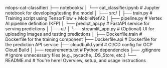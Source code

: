 mlops-cat-classifier/ 
├── notebooks/ 
│ └── cat_classifier.ipynb # Jupyter notebook for developing/testing the model 
│ 
├── src/ 
│ ├── train.py # Training script using TensorFlow + MobileNetV2 
│ ├── pipeline.py # Vertex AI pipeline definition (KFP) 
│ └── predict_api.py # FastAPI service for serving predictions 
│ 
├── ui/ 
│ └── streamlit_app.py # (Optional) UI for uploading images and testing predictions 
│ 
├── Dockerfile.train # Dockerfile for the training component 
├── Dockerfile.api # Dockerfile for the prediction API service 
├── cloudbuild.yaml # CI/CD config for GCP Cloud Build 
│ 
├── requirements.txt # Python dependencies 
├── .gitignore # Ignore unnecessary files (e.g., pycache, .DS_Store, etc.) 
└── README.md # You're here! Overview, setup, and usage instructions 
